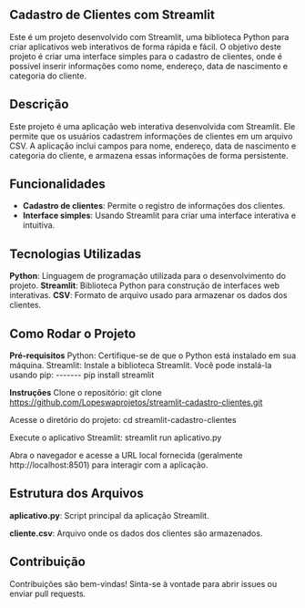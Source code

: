 
## Cadastro de Clientes com Streamlit
Este é um projeto desenvolvido com Streamlit, uma biblioteca Python para criar aplicativos web interativos de forma rápida e fácil. O objetivo deste projeto é criar uma interface simples para o cadastro de clientes, onde é possível inserir informações como nome, endereço, data de nascimento e categoria do cliente.

## Descrição

Este projeto é uma aplicação web interativa desenvolvida com Streamlit. Ele permite que os usuários cadastrem informações de clientes em um arquivo CSV. A aplicação inclui campos para nome, endereço, data de nascimento e categoria do cliente, e armazena essas informações de forma persistente.

## Funcionalidades

- **Cadastro de clientes**: Permite o registro de informações dos clientes.
- **Interface simples**: Usando Streamlit para criar uma interface interativa e intuitiva.

## Tecnologias Utilizadas
**Python**: Linguagem de programação utilizada para o desenvolvimento do projeto.
**Streamlit**: Biblioteca Python para construção de interfaces web interativas.
**CSV**: Formato de arquivo usado para armazenar os dados dos clientes.


## Como Rodar o Projeto

 **Pré-requisitos**
Python: Certifique-se de que o Python está instalado em sua máquina.
Streamlit: Instale a biblioteca Streamlit. Você pode instalá-la usando pip:
------- pip install streamlit

**Instruções**
Clone o repositório:
git clone https://github.com/Lopeswaprojetos/streamlit-cadastro-clientes.git

Acesse o diretório do projeto:
cd streamlit-cadastro-clientes

Execute o aplicativo Streamlit:
streamlit run aplicativo.py

Abra o navegador e acesse a URL local fornecida (geralmente http://localhost:8501) para interagir com a aplicação.

## Estrutura dos Arquivos
**aplicativo.py**: Script principal da aplicação Streamlit.

**cliente.csv**: Arquivo onde os dados dos clientes são armazenados.

## Contribuição
Contribuições são bem-vindas! Sinta-se à vontade para abrir issues ou enviar pull requests.
